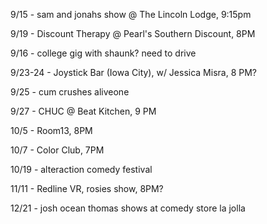 9/15 - sam and jonahs show @ The Lincoln Lodge, 9:15pm

9/19 - Discount Therapy @ Pearl's Southern Discount, 8PM

9/16 - college gig with shaunk? need to drive

9/23-24 - Joystick Bar (Iowa City), w/ Jessica Misra, 8 PM?

9/25 - cum crushes aliveone

9/27 - CHUC @ Beat Kitchen, 9 PM

10/5 - Room13, 8PM

10/7 - Color Club, 7PM

10/19 - alteraction comedy festival

11/11 - Redline VR, rosies show, 8PM?

12/21 - josh ocean thomas shows at comedy store la jolla
